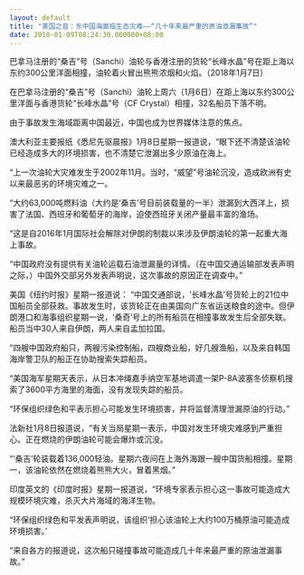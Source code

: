 ```yaml
---
layout: default
title: "美国之音：东中国海面临生态灾难——“几十年来最严重的原油泄漏事故”"
date: 2018-01-09T08:24:30.000000+08:00
---
```


巴拿马注册的“桑吉”号（Sanchi）油轮与香港注册的货轮“长峰水晶”号在距上海以东约300公里洋面相撞，油轮着火冒出熊熊浓烟和火焰。（2018年1月7日）

在巴拿马注册的“桑吉”号（Sanchi）油轮上周六（1月6日）在距上海以东约300公里洋面与香港货轮“长峰水晶”号（CF Crystal）相撞，32名船员下落不明。

由于事故发生海域距离中国最近，中国也成为世界媒体注意的焦点。

澳大利亚主要报纸《悉尼先驱晨报》1月8日星期一报道说，“眼下还不清楚该油轮已经造成多大的环境损害，也不清楚它泄漏出多少原油在海上。

“上一次油轮大灾难发生于2002年11月。当时，“威望”号油轮沉没，造成欧洲有史以来最恶劣的环境灾难之一。

“大约63,000吨燃料油（大约是‘桑吉’号目前装载量的一半）泄漏到大西洋上，损害了法国、西班牙和葡萄牙的海岸，迫使西班牙关闭产量最丰富的渔场。

“这是自2016年1月国际社会解除对伊朗的制裁以来涉及伊朗油轮的第一起重大海上事故。

“中国政府没有提供有关油轮运载石油泄漏量的详情。（在中国交通运输部发表声明之际，）中国外交部另外发表声明说，这次事故的原因正在调查中。”

美国《纽约时报》星期一报道说： “中国交通部说，‘长峰水晶’号货轮上的21位中国船员全部获救。事故发生时，该货轮正在由美国向广东省运送粮食的途中。但伊朗港口和海事组织星期一说，‘桑奇’号上的所有船员在相撞事故发生后全部失联。船员当中30人来自伊朗，两人来自孟加拉国。

“四艘中国政府船只，两艘污染控制船，四艘商业船，好几艘渔船，以及来自韩国海岸警卫队的船正在协助搜索失踪船员。

“美国海军星期天表示，从日本冲绳嘉手纳空军基地调遣一架P-8A波塞冬侦察机搜索了3600平方海里的海面，没有发现失踪的船员。

“环保组织绿色和平表示担心可能发生环境损害，并将监督清理泄漏原油的行动。”

法新社1月8日报道说，“有关当局星期一表示，中国对发生环境灾难感到严重担心。正在燃烧的伊朗油轮可能会爆炸或沉没。

“‘桑吉’轮装载着136,000轻油。星期六夜间在上海外海跟一艘中国货船相撞。星期一，该油轮依然在燃烧着熊熊大火，冒着黑烟。”

印度英文的《印度时报》星期一报道说，“环境专家表示担心这一事故可能造成大规模环境灾难，杀灭大片海域的海洋生物。

“环保组织绿色和平发表声明说，该组织‘担心该油轮上大约100万桶原油可能造成环境损害。’

“来自各方的报道说，这次船只碰撞事故可能造成几十年来最严重的原油泄漏事故。”


